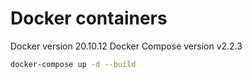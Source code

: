 # Docker containers

Docker version 20.10.12
Docker Compose version v2.2.3

```bash
docker-compose up -d --build
```
